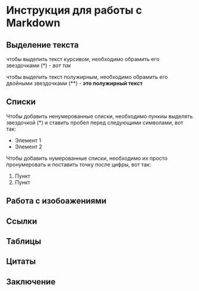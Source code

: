 # Инструкция для работы с Markdown

## Выделение текста

чтобы выделить текст курсивом, необходимо обрамить его звездочками (*) - *вот так*

чтобы выделить текст полужирным, необходимо обрамить его двойными звездочками (**) - **это полужирный текст**

## Списки

Чтобы добавить ненумерованные списки, необходимо пункиы выделять звездочкой (*) и ставить пробел перед следующими символами, вот так:
* Элемент 1
* Элемент 2

Чтобы добавить нумерованные списки, необходимо их просто пронумеровать и поставить точку после цифры, вот так:
1. Пункт
2. Пункт

## Работа с изобоажениями

## Ссылки

## Таблицы

## Цитаты

## Заключение